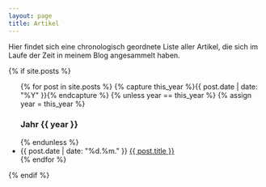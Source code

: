 ```yaml
---
layout: page
title: Artikel
---
```


Hier findet sich eine chronologisch geordnete Liste aller Artikel, die sich im Laufe der Zeit in meinem Blog angesammelt haben.

  {% if site.posts %}
  <ul>
  {% for post in site.posts %}
    {% capture this_year %}{{ post.date | date: "%Y" }}{% endcapture %}
    {% unless year == this_year %}
      {% assign year = this_year %}
      <h3>Jahr {{ year }}</h3>
    {% endunless %}  
  <li><span>{{ post.date | date: "%d.%m." }}</span> <a href="{{ post.url }}">{{ post.title }}</a></li>
  {% endfor %}
  </ul>
  {% endif %}
